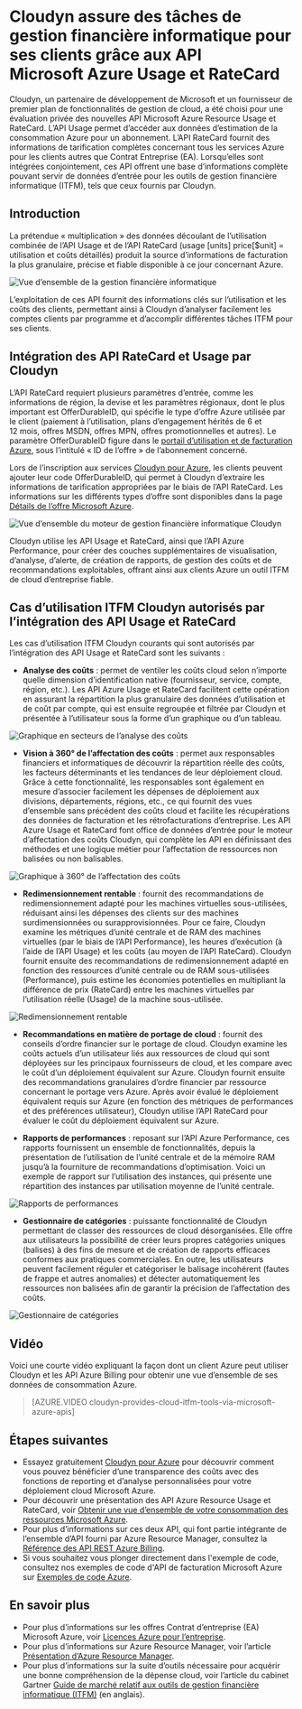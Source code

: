 <properties
   pageTitle="Cloudyn assure des tâches de gestion financière informatique pour ses clients grâce aux API Microsoft Azure Usage et RateCard | Microsoft Azure"
   description="Décrit la façon dont Cloudyn, un partenaire de facturation de Microsoft Azure, a intégré les API Azure Billing à son produit. Ces informations sont particulièrement utiles pour les clients Azure et Cloudyn qui souhaitent utiliser ou essayer les services Cloudyn pour Azure."
   services=""
   documentationCenter=""
   authors="BryanLa"
   manager="mbaldwin"
   editor=""
   tags="billing"/>

<tags
   ms.service="billing"
   ms.devlang="na"
   ms.topic="article"
   ms.tgt_pltfrm="na"
   ms.workload="billing"
   ms.date="08/16/2016"
   ms.author="mobandyo;bryanla"/>

# Cloudyn assure des tâches de gestion financière informatique pour ses clients grâce aux API Microsoft Azure Usage et RateCard

Cloudyn, un partenaire de développement de Microsoft et un fournisseur de premier plan de fonctionnalités de gestion de cloud, a été choisi pour une évaluation privée des nouvelles API Microsoft Azure Resource Usage et RateCard. L’API Usage permet d’accéder aux données d’estimation de la consommation Azure pour un abonnement. L’API RateCard fournit des informations de tarification complètes concernant tous les services Azure pour les clients autres que Contrat Entreprise (EA). Lorsqu’elles sont intégrées conjointement, ces API offrent une base d’informations complète pouvant servir de données d’entrée pour les outils de gestion financière informatique (ITFM), tels que ceux fournis par Cloudyn.

## Introduction

La prétendue « multiplication » des données découlant de l’utilisation combinée de l’API Usage et de l’API RateCard (usage [units] price[$unit] = utilisation et coûts détaillés) produit la source d’informations de facturation la plus granulaire, précise et fiable disponible à ce jour concernant Azure.

![Vue d’ensemble de la gestion financière informatique][1]

L’exploitation de ces API fournit des informations clés sur l’utilisation et les coûts des clients, permettant ainsi à Cloudyn d’analyser facilement les comptes clients par programme et d’accomplir différentes tâches ITFM pour ses clients.

## Intégration des API RateCard et Usage par Cloudyn
L’API RateCard requiert plusieurs paramètres d’entrée, comme les informations de région, la devise et les paramètres régionaux, dont le plus important est OfferDurableID, qui spécifie le type d’offre Azure utilisée par le client (paiement à l’utilisation, plans d’engagement hérités de 6 et 12 mois, offres MSDN, offres MPN, offres promotionnelles et autres). Le paramètre OfferDurableID figure dans le [portail d’utilisation et de facturation Azure](https://account.windowsazure.com/Subscriptions), sous l’intitulé « ID de l’offre » de l’abonnement concerné.

Lors de l’inscription aux services [Cloudyn pour Azure](https://www.cloudyn.com/microsoft-azure/), les clients peuvent ajouter leur code OfferDurableID, qui permet à Cloudyn d’extraire les informations de tarification appropriées par le biais de l’API RateCard. Les informations sur les différents types d’offre sont disponibles dans la page [Détails de l’offre Microsoft Azure](https://azure.microsoft.com/support/legal/offer-details/).

![Vue d’ensemble du moteur de gestion financière informatique Cloudyn][2]

Cloudyn utilise les API Usage et RateCard, ainsi que l’API Azure Performance, pour créer des couches supplémentaires de visualisation, d’analyse, d’alerte, de création de rapports, de gestion des coûts et de recommandations exploitables, offrant ainsi aux clients Azure un outil ITFM de cloud d’entreprise fiable.

## Cas d’utilisation ITFM Cloudyn autorisés par l’intégration des API Usage et RateCard
Les cas d’utilisation ITFM Cloudyn courants qui sont autorisés par l’intégration des API Usage et RateCard sont les suivants :

+ **Analyse des coûts** : permet de ventiler les coûts cloud selon n’importe quelle dimension d’identification native (fournisseur, service, compte, région, etc.). Les API Azure Usage et RateCard facilitent cette opération en assurant la répartition la plus granulaire des données d’utilisation et de coût par compte, qui est ensuite regroupée et filtrée par Cloudyn et présentée à l’utilisateur sous la forme d’un graphique ou d’un tableau.

![Graphique en secteurs de l’analyse des coûts][3]

+ **Vision à 360° de l’affectation des coûts** : permet aux responsables financiers et informatiques de découvrir la répartition réelle des coûts, les facteurs déterminants et les tendances de leur déploiement cloud. Grâce à cette fonctionnalité, les responsables sont également en mesure d’associer facilement les dépenses de déploiement aux divisions, départements, régions, etc., ce qui fournit des vues d’ensemble sans précédent des coûts cloud et facilite les récupérations des données de facturation et les rétrofacturations d’entreprise. Les API Azure Usage et RateCard font office de données d’entrée pour le moteur d’affectation des coûts Cloudyn, qui complète les API en définissant des méthodes et une logique métier pour l’affectation de ressources non balisées ou non balisables.

![Graphique à 360° de l’affectation des coûts][4]

+ **Redimensionnement rentable** : fournit des recommandations de redimensionnement adapté pour les machines virtuelles sous-utilisées, réduisant ainsi les dépenses des clients sur des machines surdimensionnées ou surapprovisionnées. Pour ce faire, Cloudyn examine les métriques d’unité centrale et de RAM des machines virtuelles (par le biais de l’API Performance), les heures d’exécution (à l’aide de l’API Usage) et les coûts (au moyen de l’API RateCard). Cloudyn fournit ensuite des recommandations de redimensionnement adapté en fonction des ressources d’unité centrale ou de RAM sous-utilisées (Performance), puis estime les économies potentielles en multipliant la différence de prix (RateCard) entre les machines virtuelles par l’utilisation réelle (Usage) de la machine sous-utilisée.

![Redimensionnement rentable][5]

+ **Recommandations en matière de portage de cloud** : fournit des conseils d’ordre financier sur le portage de cloud. Cloudyn examine les coûts actuels d’un utilisateur liés aux ressources de cloud qui sont déployées sur les principaux fournisseurs de cloud, et les compare avec le coût d’un déploiement équivalent sur Azure. Cloudyn fournit ensuite des recommandations granulaires d’ordre financier par ressource concernant le portage vers Azure. Après avoir évalué le déploiement équivalent requis sur Azure (en fonction des métriques de performances et des préférences utilisateur), Cloudyn utilise l’API RateCard pour évaluer le coût du déploiement équivalent sur Azure.

+ **Rapports de performances** : reposant sur l’API Azure Performance, ces rapports fournissent un ensemble de fonctionnalités, depuis la présentation de l’utilisation de l’unité centrale et de la mémoire RAM jusqu’à la fourniture de recommandations d’optimisation. Voici un exemple de rapport sur l’utilisation des instances, qui présente une répartition des instances par utilisation moyenne de l’unité centrale.

![Rapports de performances][6]

+ **Gestionnaire de catégories** : puissante fonctionnalité de Cloudyn permettant de classer des ressources de cloud désorganisées. Elle offre aux utilisateurs la possibilité de créer leurs propres catégories uniques (balises) à des fins de mesure et de création de rapports efficaces conformes aux pratiques commerciales. En outre, les utilisateurs peuvent facilement réguler et catégoriser le balisage incohérent (fautes de frappe et autres anomalies) et détecter automatiquement les ressources non balisées afin de garantir la précision de l’affectation des coûts.

![Gestionnaire de catégories][7]

## Vidéo

Voici une courte vidéo expliquant la façon dont un client Azure peut utiliser Cloudyn et les API Azure Billing pour obtenir une vue d’ensemble de ses données de consommation Azure.

> [AZURE.VIDEO cloudyn-provides-cloud-itfm-tools-via-microsoft-azure-apis]


## Étapes suivantes

+ Essayez gratuitement [Cloudyn pour Azure](https://www.cloudyn.com/microsoft-azure/) pour découvrir comment vous pouvez bénéficier d’une transparence des coûts avec des fonctions de reporting et d’analyse personnalisées pour votre déploiement cloud Microsoft Azure.
+ Pour découvrir une présentation des API Azure Resource Usage et RateCard, voir [Obtenir une vue d’ensemble de votre consommation des ressources Microsoft Azure](billing-usage-rate-card-overview.md).
+ Pour plus d’informations sur ces deux API, qui font partie intégrante de l’ensemble d’API fourni par Azure Resource Manager, consultez la [Référence des API REST Azure Billing](https://msdn.microsoft.com/library/azure/1ea5b323-54bb-423d-916f-190de96c6a3c).
+ Si vous souhaitez vous plonger directement dans l'exemple de code, consultez nos exemples de code d'API de facturation Microsoft Azure sur [Exemples de code Azure](https://azure.microsoft.com/documentation/samples/?term=billing).

## En savoir plus
+ Pour plus d’informations sur les offres Contrat d’entreprise (EA) Microsoft Azure, voir [Licences Azure pour l’entreprise](https://azure.microsoft.com/pricing/enterprise-agreement/).
+ Pour plus d’informations sur Azure Resource Manager, voir l’article [Présentation d’Azure Resource Manager](resource-group-overview.md).
+ Pour plus d’informations sur la suite d’outils nécessaire pour acquérir une bonne compréhension de la dépense cloud, voir l’article du cabinet Gartner [Guide de marché relatif aux outils de gestion financière informatique (ITFM)](http://www.gartner.com/technology/reprints.do?id=1-212F7AL&ct=140909&st=sb) (en anglais).

<!--Image references-->
[1]: ./media/billing-usage-rate-card-partner-solution-cloudyn/Cloudyn-ITFM-Overview.png
[2]: ./media/billing-usage-rate-card-partner-solution-cloudyn/Cloudyn-ITFM-Engine-Overview.png
[3]: ./media/billing-usage-rate-card-partner-solution-cloudyn/Cloudyn-Cost-Analysis-Pie-Chart.png
[4]: ./media/billing-usage-rate-card-partner-solution-cloudyn/Cloudyn-Cost-Allocation-360-Chart.png
[5]: ./media/billing-usage-rate-card-partner-solution-cloudyn/Cloudyn-Cost-Effective-Sizing.png
[6]: ./media/billing-usage-rate-card-partner-solution-cloudyn/Cloudyn-Performance-Reports.png
[7]: ./media/billing-usage-rate-card-partner-solution-cloudyn/Cloudyn-Category-Manager.png

<!---HONumber=AcomDC_0817_2016-->